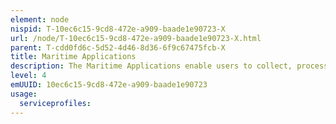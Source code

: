```yaml
---
element: node
nispid: T-10ec6c15-9cd8-472e-a909-baade1e90723-X
url: /node/T-10ec6c15-9cd8-472e-a909-baade1e90723-X.html
parent: T-cdd0fd6c-5d52-4d46-8d36-6f9c67475fcb-X
title: Maritime Applications
description: The Maritime Applications enable users to collect, process, present and distribute information that supports the major functions of maritime operations. Maritime Operations are the set of military activities that are conducted by maritime air, surface, sub-surface and amphibious forces to attain and maintain a desired degree of control of the surface, sub-surface, and air above the sea, influence events ashore, and, as required, support operations in the other operational domains.
level: 4
emUUID: 10ec6c15-9cd8-472e-a909-baade1e90723
usage:
  serviceprofiles:
---
```

